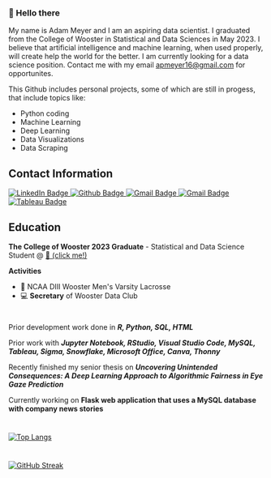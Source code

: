 ### 👋 Hello there
My name is Adam Meyer and I am an aspiring data scientist. I graduated from the College of Wooster in Statistical and Data Sciences in May 2023. I believe that artificial intelligence and machine learning, when used properly, will create help the world for the better. I am currently looking for a data science position. Contact me with my email apmeyer16@gmail.com for opportunites.

This Github includes personal projects, some of which are still in progess, that include topics like:
- Python coding
- Machine Learning
- Deep Learning
- Data Visualizations
- Data Scraping

## Contact Information
<div id="badges">
  <a href= https://www.linkedin.com/in/adampmeyer16>
    <img src="https://img.shields.io/badge/LinkedIn-blue?style=for-the-badge&logo=linkedin&logoColor=white" alt="LinkedIn Badge"/>
  </a>
  <a href= https://www.github.com/ameyer23-m>
    <img src="https://img.shields.io/badge/Github-orange?style=for-the-badge&logo=Github&logoColor=white" alt="Github Badge"/>
  </a>
  <a href=mailto:apmeyer16@gmail.com>
    <img src="https://img.shields.io/badge/Gmail-red?style=for-the-badge&logo=Gmail&logoColor=white" alt="Gmail Badge"/>
  </a>
  <a href=mailto:ameyer23@wooster.edu>
    <img src="https://img.shields.io/badge/Wooster%20Email-black?style=for-the-badge&logo=Gmail&logoColor=white" alt="Gmail Badge"/>
  </a>
  <a href= https://public.tableau.com/app/profile/adam.meyer8878>
    <img src="https://img.shields.io/badge/Tableau-green?style=for-the-badge&logo=Tableau&logoColor=white" alt="Tableau Badge"/>
  </a>
</div>

## Education

**The College of Wooster 2023 Graduate** - Statistical and Data Science Student @ [🐄 (click me!)](https://wooster.edu/) 

**Activities** 
 - 🥍 NCAA DIII Wooster Men's Varsity Lacrosse
 - 💻 **Secretary** of Wooster Data Club

#

Prior development work done in ***R, Python, SQL, HTML***

Prior work with ***Jupyter Notebook, RStudio, Visual Studio Code, MySQL, Tableau, Sigma, Snowflake, Microsoft Office, Canva, Thonny***

Recently finished my senior thesis on ***Uncovering Unintended Consequences: A Deep Learning Approach to Algorithmic Fairness in Eye Gaze Prediction***

Currently working on **Flask web application that uses a MySQL database with company news stories**
 
#
[![Top Langs](https://github-readme-stats.vercel.app/api/top-langs/?username=ameyer23-m&layout=compact&theme=transparent)](https://github.com/anuraghazra/github-readme-stats)
#
[![GitHub Streak](https://github-readme-streak-stats.herokuapp.com/?user=ameyer23-m&theme=transparent)](https://git.io/streak-stats)
